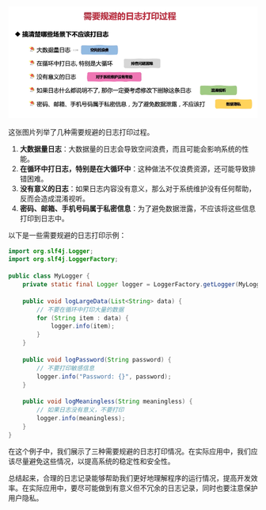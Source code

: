 ![alt text](image-43.png)

这张图片列举了几种需要规避的日志打印过程。

1. **大数据量日志**：大数据量的日志会导致空间浪费，而且可能会影响系统的性能。
2. **在循环中打日志，特别是在大循环中**：这种做法不仅浪费资源，还可能导致排错困难。
3. **没有意义的日志**：如果日志内容没有意义，那么对于系统维护没有任何帮助，反而会造成混淆视听。
4. **密码、邮箱、手机号码属于私密信息**：为了避免数据泄露，不应该将这些信息打印到日志中。

以下是一些需要规避的日志打印示例：

```java
import org.slf4j.Logger;
import org.slf4j.LoggerFactory;

public class MyLogger {
    private static final Logger logger = LoggerFactory.getLogger(MyLogger.class);

    public void logLargeData(List<String> data) {
        // 不要在循环中打印大量的数据
        for (String item : data) {
            logger.info(item);
        }
    }

    public void logPassword(String password) {
        // 不要打印敏感信息
        logger.info("Password: {}", password);
    }

    public void logMeaningless(String meaningless) {
        // 如果日志没有意义，不要打印
        logger.info(meaningless);
    }
}
```

在这个例子中，我们展示了三种需要规避的日志打印情况。在实际应用中，我们应该尽量避免这些情况，以提高系统的稳定性和安全性。

总结起来，合理的日志记录能够帮助我们更好地理解程序的运行情况，提高开发效率。在实际应用中，要尽可能做到有意义但不冗余的日志记录，同时也要注意保护用户隐私。
